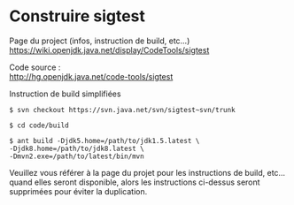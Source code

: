 # Construire sigtest

Page du project (infos, instruction de build, etc…) <br/>
https://wiki.openjdk.java.net/display/CodeTools/sigtest

Code source : <br/>
http://hg.openjdk.java.net/code-tools/sigtest

Instruction de build simplifiées
```
$ svn checkout https://svn.java.net/svn/sigtest~svn/trunk

$ cd code/build

$ ant build -Djdk5.home=/path/to/jdk1.5.latest \
-Djdk8.home=/path/to/jdk8.latest \
-Dmvn2.exe=/path/to/latest/bin/mvn
```
Veuillez vous référer à la page du projet pour les instructions de build, etc… quand elles seront disponible, alors les instructions ci-dessus seront supprimées pour éviter la duplication.
